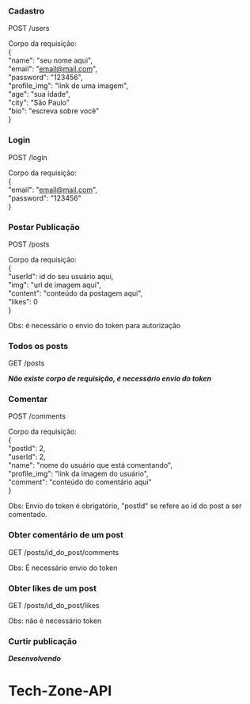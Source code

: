 
### Cadastro

POST /users

Corpo da requisição:<br/>
{<br/>
"name": "seu nome aqui",<br/>
"email": "email@mail.com",<br/>
"password": "123456",<br/>
"profile_img": "link de uma imagem",<br/>
"age": "sua idade",<br/>
"city": "São Paulo"<br/>
"bio": "escreva sobre você"<br/>
}<br/>

### Login

POST /login

Corpo da requisição:<br/>
{<br/>
"email": "email@mail.com",<br/>
"password": "123456"<br/>
}<br/>

### Postar Publicação

POST /posts

Corpo da requisição:<br/>
{<br/>
"userId": id do seu usuário aqui,<br/>
"img": "url de imagem aqui",<br/>
"content": "conteúdo da postagem aqui",<br/>
"likes": 0<br/>
}<br/>

Obs: é necessário o envio do token para autorização

### Todos os posts

GET /posts

**_Não existe corpo de requisição, é necessário envio do token_**

### Comentar

POST /comments

Corpo da requisição:<br/>
{<br/>
"postId": 2,<br/>
"userId": 2,<br/>
"name": "nome do usuário que está comentando",<br/>
"profile_img": "link da imagem do usuário",<br/>
"comment": "conteúdo do comentário aqui"<br/>
}<br/>

Obs: Envio do token é obrigatório, "postId" se refere ao id do post a ser comentado.

### Obter comentário de um post

GET /posts/id_do_post/comments

Obs: É necessário envio do token

### Obter likes de um post

GET /posts/id_do_post/likes

Obs: não é necessário token

### Curtir publicação

***Desenvolvendo***

# Tech-Zone-API
